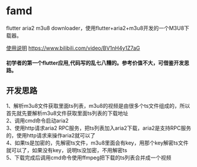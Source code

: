# famd
flutter aria2 m3u8 downloader，使用flutter+aria2+m3u8开发的一个M3U8下载器。

[使用说明](https://www.bilibili.com/video/BV1nH4y1Z7aG)
https://www.bilibili.com/video/BV1nH4y1Z7aG

#### 初学者的第一个flutter应用,代码写的乱七八糟的。参考价值不大，可借鉴开发思路。

## 开发思路
1、解析m3u8文件获取里面ts列表，m3u8的视频是由很多个ts文件组成的，所以首先就先要解析m3u8文件获取里面ts列表的下载地址  
2、调用cmd命令启动aria2  
3、使用http请求aria2 RPC服务，把ts列表加入aria2下载，aria2是支持RPC服务的，使用http请求来操作aria2就可以了  
4、如果ts是加密的，先解密ts文件，m3u8里面会有key，用那个key解密ts文件就可以了，如果没有key，说明ts没加密，不用解密ts  
5、下载完成后调用cmd命令使用ffmpeg把下载的ts列表合并成一个视频